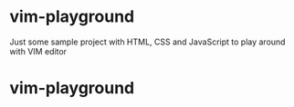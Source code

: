 # vim-playground

Just some sample project with HTML, CSS and JavaScript
to play around with VIM editor
# vim-playground
